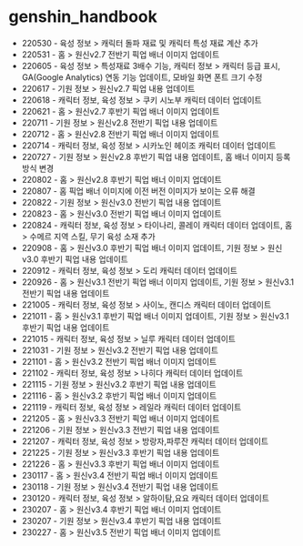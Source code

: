 # genshin_handbook
* 220530 - 육성 정보 > 캐릭터 돌파 재료 및 캐릭터 특성 재료 계산 추가
* 220531 - 홈 > 원신v2.7 전반기 픽업 배너 이미지 업데이트
* 220605 - 육성 정보 > 특성재료 3배수 기능, 캐릭터 정보 > 캐릭터 등급 표시, GA(Google Analytics) 연동 기능 업데이트, 모바일 화면 폰트 크기 수정
* 220617 - 기원 정보 > 원신v2.7 픽업 내용 업데이트
* 220618 - 캐릭터 정보, 육성 정보 > 쿠키 시노부 캐릭터 데이터 업데이트
* 220621 - 홈 > 원신v2.7 후반기 픽업 배너 이미지 업데이트
* 220711 - 기원 정보 > 원신v2.8 전반기 픽업 내용 업데이트
* 220712 - 홈 > 원신v2.8 전반기 픽업 배너 이미지 업데이트
* 220714 - 캐릭터 정보, 육성 정보 > 시카노인 헤이조 캐릭터 데이터 업데이트
* 220727 - 기원 정보 > 원신v2.8 후반기 픽업 내용 업데이트, 홈 배너 이미지 등록 방식 변경
* 220802 - 홈 > 원신v2.8 후반기 픽업 배너 이미지 업데이트
* 220807 - 홈 픽업 배너 이미지에 이전 버전 이미지가 보이는 오류 해결
* 220822 - 기원 정보 > 원신v3.0 전반기 픽업 내용 업데이트
* 220823 - 홈 > 원신v3.0 전반기 픽업 배너 이미지 업데이트
* 220824 - 캐릭터 정보, 육성 정보 > 타이나리, 콜레이 캐릭터 데이터 업데이트, 홈 > 수메르 지역 스킬, 무기 육성 소재 추가
* 220908 - 홈 > 원신v3.0 후반기 픽업 배너 이미지 업데이트, 기원 정보 > 원신v3.0 후반기 픽업 내용 업데이트
* 220912 - 캐릭터 정보, 육성 정보 > 도리 캐릭터 데이터 업데이트
* 220926 - 홈 > 원신v3.1 전반기 픽업 배너 이미지 업데이트, 기원 정보 > 원신v3.1 전반기 픽업 내용 업데이트
* 221005 - 캐릭터 정보, 육성 정보 > 사이노, 캔디스 캐릭터 데이터 업데이트
* 221011 - 홈 > 원신v3.1 후반기 픽업 배너 이미지 업데이트, 기원 정보 > 원신v3.1  후반기 픽업 내용 업데이트
* 221015 - 캐릭터 정보, 육성 정보 > 닐루 캐릭터 데이터 업데이트
* 221031 - 기원 정보 > 원신v3.2  전반기 픽업 내용 업데이트
* 221101 - 홈 > 원신v3.2 전반기 픽업 배너 이미지 업데이트
* 221102 - 캐릭터 정보, 육성 정보 > 나히다 캐릭터 데이터 업데이트
* 221115 - 기원 정보 > 원신v3.2  후반기 픽업 내용 업데이트
* 221116 - 홈 > 원신v3.2 후반기 픽업 배너 이미지 업데이트
* 221119 - 캐릭터 정보, 육성 정보 > 레일라 캐릭터 데이터 업데이트
* 221205 - 홈 > 원신v3.3 전반기 픽업 배너 이미지 업데이트
* 221206 - 기원 정보 > 원신v3.3  전반기 픽업 내용 업데이트
* 221207 - 캐릭터 정보, 육성 정보 > 방랑자,파루잔 캐릭터 데이터 업데이트
* 221225 - 기원 정보 > 원신v3.3  후반기 픽업 내용 업데이트
* 221226 - 홈 > 원신v3.3 후반기 픽업 배너 이미지 업데이트
* 230117 - 홈 > 원신v3.4 전반기 픽업 배너 이미지 업데이트
* 230118 - 기원 정보 > 원신v3.4 전반기 픽업 내용 업데이트
* 230120 - 캐릭터 정보, 육성 정보 > 알하이탐,요요 캐릭터 데이터 업데이트
* 230207 - 홈 > 원신v3.4 후반기 픽업 배너 이미지 업데이트
* 230207 - 기원 정보 > 원신v3.4  후반기 픽업 내용 업데이트
* 230227 - 홈 > 원신v3.5 전반기 픽업 배너 이미지 업데이트
